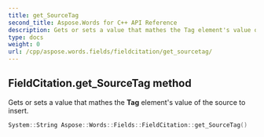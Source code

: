 ```yaml
---
title: get_SourceTag
second_title: Aspose.Words for C++ API Reference
description: Gets or sets a value that mathes the Tag element's value of the source to insert. 
type: docs
weight: 0
url: /cpp/aspose.words.fields/fieldcitation/get_sourcetag/
---
```

## FieldCitation.get_SourceTag method


Gets or sets a value that mathes the **Tag** element's value of the source to insert.

```cpp
System::String Aspose::Words::Fields::FieldCitation::get_SourceTag()
```

